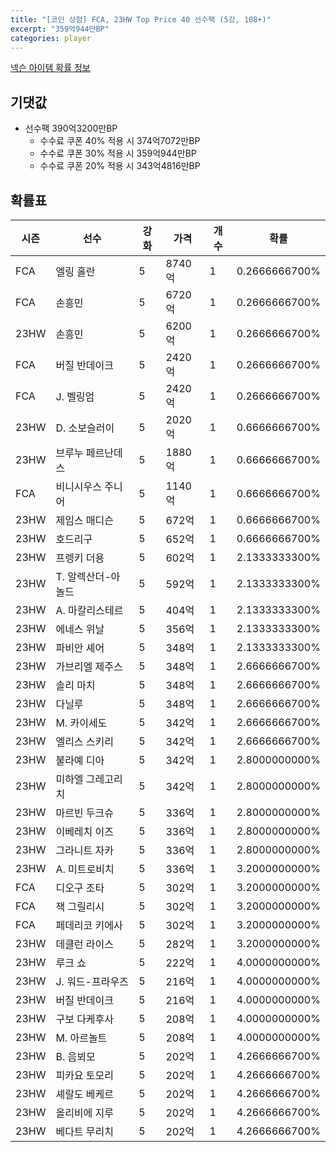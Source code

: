 ```yaml
---
title: "[코인 상점] FCA, 23HW Top Price 40 선수팩 (5강, 108+)"
excerpt: "359억944만BP"
categories: player
---
```

[넥슨 아이템 확률 정보](http://iteminfo.nexon.com/probability/fco?sn=7603)

## 기댓값
- 선수팩 390억3200만BP
  - 수수료 쿠폰 40% 적용 시 374억7072만BP
  - 수수료 쿠폰 30% 적용 시 359억944만BP
  - 수수료 쿠폰 20% 적용 시 343억4816만BP


## 확률표

|시즌|선수|강화|가격|개수|확률|
|---|---|---|---|---|---|
|FCA|엘링 홀란|5|8740억|1|0.2666666700%|
|FCA|손흥민|5|6720억|1|0.2666666700%|
|23HW|손흥민|5|6200억|1|0.2666666700%|
|FCA|버질 반데이크|5|2420억|1|0.2666666700%|
|FCA|J. 벨링엄|5|2420억|1|0.2666666700%|
|23HW|D. 소보슬러이|5|2020억|1|0.6666666700%|
|23HW|브루누 페르난데스|5|1880억|1|0.6666666700%|
|FCA|비니시우스 주니어|5|1140억|1|0.6666666700%|
|23HW|제임스 매디슨|5|672억|1|0.6666666700%|
|23HW|호드리구|5|652억|1|0.6666666700%|
|23HW|프렝키 더용|5|602억|1|2.1333333300%|
|23HW|T. 알렉산더-아놀드|5|592억|1|2.1333333300%|
|23HW|A. 마칼리스테르|5|404억|1|2.1333333300%|
|23HW|에네스 위날|5|356억|1|2.1333333300%|
|23HW|파비안 셰어|5|348억|1|2.1333333300%|
|23HW|가브리엘 제주스|5|348억|1|2.6666666700%|
|23HW|솔리 마치|5|348억|1|2.6666666700%|
|23HW|다닐루|5|348억|1|2.6666666700%|
|23HW|M. 카이세도|5|342억|1|2.6666666700%|
|23HW|엘리스 스키리|5|342억|1|2.6666666700%|
|23HW|불라예 디아|5|342억|1|2.8000000000%|
|23HW|미하엘 그레고리치|5|342억|1|2.8000000000%|
|23HW|마르빈 두크슈|5|336억|1|2.8000000000%|
|23HW|이베레치 이즈|5|336억|1|2.8000000000%|
|23HW|그라니트 자카|5|336억|1|2.8000000000%|
|23HW|A. 미트로비치|5|336억|1|3.2000000000%|
|FCA|디오구 조타|5|302억|1|3.2000000000%|
|FCA|잭 그릴리시|5|302억|1|3.2000000000%|
|FCA|페데리코 키에사|5|302억|1|3.2000000000%|
|23HW|데클런 라이스|5|282억|1|3.2000000000%|
|23HW|루크 쇼|5|222억|1|4.0000000000%|
|23HW|J. 워드-프라우즈|5|216억|1|4.0000000000%|
|23HW|버질 반데이크|5|216억|1|4.0000000000%|
|23HW|구보 다케후사|5|208억|1|4.0000000000%|
|23HW|M. 아르놀트|5|208억|1|4.0000000000%|
|23HW|B. 음뵈모|5|202억|1|4.2666666700%|
|23HW|피카요 토모리|5|202억|1|4.2666666700%|
|23HW|셰랄도 베케르|5|202억|1|4.2666666700%|
|23HW|올리비에 지루|5|202억|1|4.2666666700%|
|23HW|베다트 무리치|5|202억|1|4.2666666700%|
